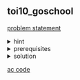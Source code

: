 ## toi10_goschool
[problem statement](https://programming.in.th/tasks/toi10_goschool)

<details>
  <summary>hint</summary>
  <p>หาจำนวนวิธี?</p>
</details>

<details>
  <summary>prerequisites</summary>
  <p>dynamic programming</p>
</details>

<details>
  <summary>solution</summary>
  <p>โจทย์ให้เราหาจำนวนวิธีจาก $(1, 1)$ ไป $(m, n)$ โดยที่บางจุดเราไม่สามารถไปได้ (มีหมาเจ้าพ่อ) โดยที่เราสามารถเดินขึ้นกับเดิมไปทางขวาได้. เราสามารถแก้โจทย์ข้อนี้ใช้ dynamic programming ได้. ให้ $dp(i, j)$ คือจำนวนวิธีการเดินจาก $(1,1)$ มา $(i, j)$. base case คือ $dp(1, 1) = 1$ และ transition มี 2 กรณี:</p>

  <ol>
    <li>$(i, j)$ มีหมาเจ้าพ่อ:
      <p><code>dp(i, j) = 0</code></p>
    </li>
    <li>$(i, j)$ ไม่มีหมาเจ้าพ่อ:
      <p><code>dp(i, j) = dp(i-1, j)</code> [ขึ้นบน] + <code>dp(i, j-1)</code> [ไปขวา]</p>
    </li>
  </ol>

  <p>คำตอบของเราก็คือ $dp(m, n)$</p>

  <p><strong>*ข้อควรระวัง:</strong> เนื่องจากจำนวนวิธีอาจ > $INT\_MAX$ เราจึงใช้ <code>long long</code> ในการเก็บคำตอบ</p>
</details>

[ac code](./toi10_goschool.cpp)
